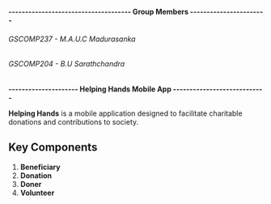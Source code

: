 **------------------------------------- Group Members -----------------------**  

######  GSCOMP237 - M.A.U.C Madurasanka
######  GSCOMP204 - B.U Sarathchandra




**--------------------- Helping Hands Mobile App ----------------------------**


**Helping Hands** is a mobile application designed to facilitate charitable donations and contributions to society.

## Key Components

1. **Beneficiary**
2. **Donation** 
3. **Doner**     
4. **Volunteer**  



